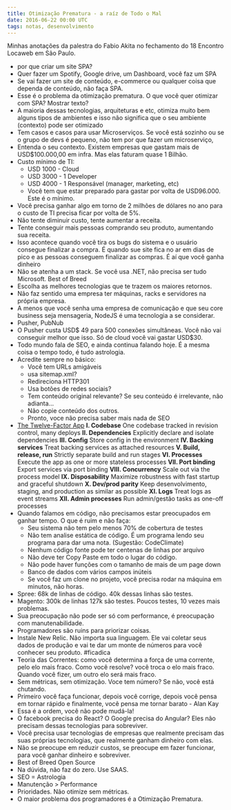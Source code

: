 ```yaml
---
title: Otimização Prematura - a raíz de Todo o Mal
date: 2016-06-22 00:00 UTC
tags: notas, desenvolvimento
---
```


Minhas anotações da palestra do Fabio Akita no fechamento do 18 Encontro Locaweb em São Paulo.

- por que criar um site SPA?
- Quer fazer um Spotify, Google drive, um Dashboard, você faz um SPA
- Se vai fazer um site de conteúdo, e-commerce ou qualquer coisa que dependa de conteúdo, não faça SPA.
- Esse é o problema da otimização prematura. O que você quer otimizar com SPA? Mostrar texto?
- A maioria dessas tecnologias, arquiteturas e etc, otimiza muito bem alguns tipos de ambientes e isso não significa que o seu ambiente (contexto) pode ser otimizado
- Tem casos e casos para usar Microserviços. Se você está sozinho ou se o grupo de devs é pequeno, não tem por que fazer um microserviço,
- Entenda o seu contexto. Existem empresas que gastam mais de USD$100.000,00 em infra. Mas elas faturam quase 1 Bilhão.
- Custo mínimo de TI:
  - USD 1000 - Cloud
  - USD 3000 - 1 Developer
  - USD 4000 - 1 Responsável (manager, marketing, etc)
  - Você tem que estar preparado para gastar por volta de USD96.000. Este é o mínimo.
- Você precisa ganhar algo em torno de 2 milhões de dólares no ano para o custo de TI precisa ficar por volta de 5%.
- Não tente diminuir custo, tente aumentar a receita.
- Tente conseguir mais pessoas comprando seu produto, aumentando sua receita. 
- Isso acontece quando você tira os bugs do sistema e o usuário consegue finalizar a compra. É quando sue site fica no ar em dias de pico e as pessoas conseguem finalizar as compras. É aí que você ganha dinheiro
- Não se atenha a um stack. Se você usa .NET, não precisa ser tudo Microsoft. Best of Breed
- Escolha as melhores tecnologias que te trazem os maiores retornos.
- Não faz sentido uma empresa ter máquinas, racks e servidores na própria empresa. 
- A menos que você senha uma empresa de comunicação e que seu core business seja mensageria, NodeJS é uma tecnologia a se considerar.
- Pusher, PubNub
- O Pusher custa USD$ 49 para 500 conexões simultâneas. Você não vai conseguir melhor que isso. Só de cloud você vai gastar USD$30.
- Todo mundo fala de SEO, e ainda continua falando hoje. É a mesma coisa o tempo todo, é tudo astrologia.
- Acredite sempre no básico:
  - Você tem URLs amigáveis
  - usa sitemap.xml?
  - Redireciona HTTP301 
  - Usa botões de redes sociais?
  - Tem conteúdo original relevante? Se seu conteúdo é irrelevante, não adianta…
  - Não copie conteúdo dos outros.
  - Pronto, voce não precisa saber mais nada de SEO
- [The Twelve-Factor App](http://12factor.net/)
**I. Codebase**
One codebase tracked in revision control, many deploys
**II. Dependencies**
Explicitly declare and isolate dependencies
**III. Config**
Store config in the environment
**IV. Backing services**
Treat backing services as attached resources
**V. Build, release, run**
Strictly separate build and run stages
**VI. Processes**
Execute the app as one or more stateless processes
**VII. Port binding**
Export services via port binding
**VIII. Concurrency**
Scale out via the process model
**IX. Disposability**
Maximize robustness with fast startup and graceful shutdown
**X. Dev/prod parity**
Keep desenvolvimento, staging, and production as similar as possible
**XI. Logs**
Treat logs as event streams
**XII. Admin processes**
Run admin/gestão tasks as one-off processes
- Quando falamos em código, não precisamos estar preocupados em ganhar tempo. O que é ruim e não faça:
  - Seu sistema não tem pelo menos 70% de cobertura de testes
  - Não tem analise estática de código. É um programa lendo seu programa para dar uma nota. (Sugestão: CodeClimate)
  - Nenhum código fonte pode ter centenas de linhas por arquivo
  - Não deve ter Copy Paste em todo o lugar do código. 
  - Não pode haver funções com o tamanho de mais de um page down
  - Banco de dados com vários campos inúteis
  - Se você faz um clone no projeto, você precisa rodar na máquina em minutos, não horas.
- Spree: 68k de linhas de código. 40k dessas linhas são testes.
- Magento: 300k de linhas 127k são testes. Poucos testes, 10 vezes mais problemas.
- Sua preocupação não pode ser só com performance, é preocupação com manutenabilidade.
- Programadores são ruins para priorizar coisas. 
- Instale New Relic. Não importa sua linguagem. Ele vai coletar seus dados de produção e vai te dar um monte de números para você conhecer seu produto. #ficadica
- Teoria das Correntes: como você determina a força de uma corrente, pelo elo mais fraco. Como você resolve? você troca o elo mais fraco. Quando você fizer, um outro elo será mais fraco.
- Sem métricas, sem otimização. Voce tem número?  Se não, você está chutando.
- Primeiro você faça funcionar, depois você corrige, depois você pensa em tornar rápido e finalmente, você pensa me tornar barato - Alan Kay
- Essa é a ordem, você não pode mudá-la!
- O facebook precisa do React? O Google precisa do Angular? Eles não precisam dessas tecnologias para sobreviver. 
- Você precisa usar tecnologias de empresas que realmente precisam das suas próprias tecnologias, que realmente ganham dinheiro com elas.
- Não se preocupe em reduzir custos, se preocupe em fazer funcionar, para você ganhar dinheiro e sobreviver.
- Best of Breed Open Source
- Na dúvida, não faz do zero. Use SAAS.
- SEO = Astrologia
- Manutenção > Performance
- Prioridades. Não otimize sem métricas.
- O maior problema dos programadores é a Otimização Prematura.